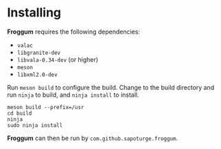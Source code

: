 # Installing

**Froggum** requires the following dependencies:

 * `valac`
 * `libgranite-dev`
 * `libvala-0.34-dev` (or higher)
 * `meson`
 * `libxml2.0-dev`

Run `meson build` to configure the build. Change to the build directory and
run `ninja` to build, and `ninja install` to install.

```
meson build --prefix=/usr
cd build
ninja
sudo ninja install
```

**Froggum** can then be run by `com.github.sapoturge.froggum`.

